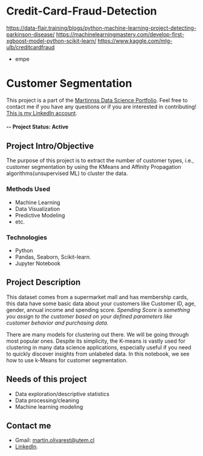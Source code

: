 # Credit-Card-Fraud-Detection
https://data-flair.training/blogs/python-machine-learning-project-detecting-parkinson-disease/
https://machinelearningmastery.com/develop-first-xgboost-model-python-scikit-learn/
https://www.kaggle.com/mlg-ulb/creditcardfraud
* empe


# Customer Segmentation 
This project is a part of the [Martinnss Data Science Portfolio](https://github.com/martinnss?tab=repositories).  Feel free to contact me if you have any questions or if you are interested in contributing! [This is my LinkedIn account](https://cl.linkedin.com/in/mart%C3%ADn-olivares-tapia-5577a820a).

#### -- Project Status: Active

## Project Intro/Objective
The purpose of this project is to extract the number of customer types, i.e., customer segmentation by using the KMeans and Affinity Propagation algorithms(unsupervised ML) to cluster the data. 


### Methods Used
* Machine Learning
* Data Visualization
* Predictive Modeling
* etc.

### Technologies
* Python
* Pandas, Seaborn, Scikit-learn.
* Jupyter Notebook

## Project Description
This dataset comes from a supermarket mall and has membership cards, this data have some basic data about your customers like Customer ID, age, gender, annual income and spending score.
*Spending Score is something you assign to the customer based on your defined parameters like customer behavior and purchasing data.*

There are many models for clustering out there. We will be going through most popular ones. Despite its simplicity, the K-means is vastly used for clustering in many data science applications, especially useful if you need to quickly discover insights from unlabeled data. In this notebook, we see how to use k-Means for customer segmentation.

## Needs of this project

- Data exploration/descriptive statistics
- Data processing/cleaning
- Machine learning modeling

## Contact me
* Gmail: martin.olivarest@utem.cl  
* [LinkedIn](https://cl.linkedin.com/in/mart%C3%ADn-olivares-tapia-5577a820a).
